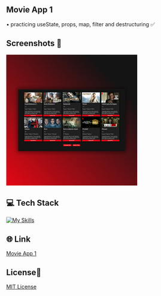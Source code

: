 ## Movie App 1 
• practicing useState, props, map, filter and destructuring ✅

## Screenshots 📱
<img src="src/images/movie-app-1.jpg" width="350">

## 💻 Tech Stack
[![My Skills](https://skillicons.dev/icons?i=html,css,javascript,react)](https://skillicons.dev)

## 🌐 Link
<a href="https://movie-app-1-dejvcodes.netlify.app/">Movie App 1</a>

## License🔐
[MIT License](LICENSE)